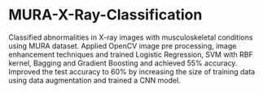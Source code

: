 # MURA-X-Ray-Classification
Classified abnormalities in X-ray images with musculoskeletal conditions using MURA dataset. 
Applied OpenCV image pre processing, image enhancement techniques and trained Logistic Regression, SVM with RBF kernel, Bagging and Gradient Boosting and achieved 55\% accuracy.
Improved the test accuracy to 60\% by increasing the size of training data using data augmentation and trained a CNN model.
